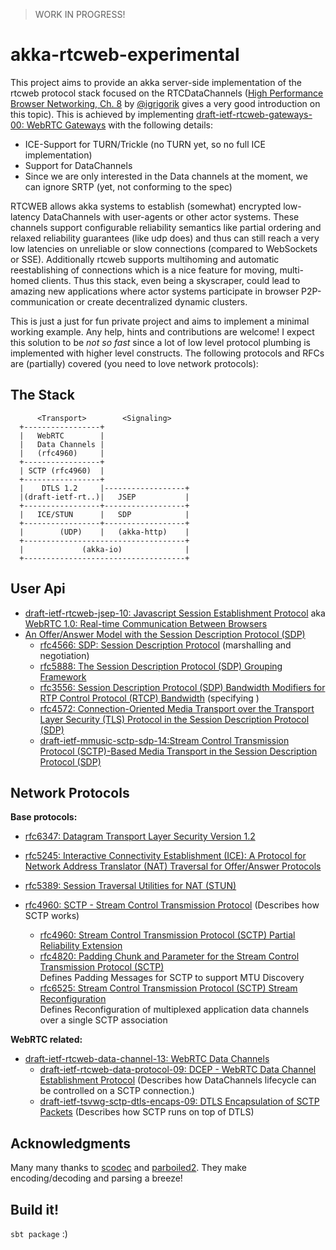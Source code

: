 > WORK IN PROGRESS!

# akka-rtcweb-experimental

This project aims to provide an akka server-side implementation of the rtcweb protocol stack focused on the RTCDataChannels ([High Performance Browser Networking, Ch. 8](http://chimera.labs.oreilly.com/books/1230000000545/ch18.html) by [@igrigorik](https://twitter.com/igrigorik/) gives a very good introduction on this topic). This is achieved by implementing [draft-ietf-rtcweb-gateways-00: WebRTC Gateways](https://tools.ietf.org/html/draft-ietf-rtcweb-gateways-00) with the following details:

- ICE-Support for TURN/Trickle (no TURN yet, so no full ICE implementation)
- Support for DataChannels
- Since we are only interested in the Data channels at the moment, we can ignore SRTP (yet, not conforming to the spec)


RTCWEB allows akka systems to establish (somewhat) encrypted low-latency DataChannels with user-agents or other actor systems. These channels support configurable reliability semantics like partial ordering and relaxed reliability guarantees (like udp does) and thus can still reach a very low latencies on unreliable or slow connections
 (compared to WebSockets or SSE). Additionally rtcweb supports multihoming and automatic reestablishing of connections which is a nice feature for moving, multi-homed clients.
  Thus this stack, even being a skyscraper, could lead to amazing new applications where actor systems participate in browser P2P-communication or create decentralized dynamic clusters.

This is just a just for fun private project and aims to implement a minimal working example. Any help, hints and contributions are welcome!
I expect this solution to be _not so fast_ since a lot of low level protocol plumbing is implemented with higher level constructs.
The following protocols and RFCs are (partially) covered (you need to love network protocols):


## The Stack

          <Transport>        <Signaling>
      +-----------------+
      |   WebRTC        |
      |   Data Channels |
      |   (rfc4960)     |
      +-----------------+
      | SCTP (rfc4960)  |
      +-----------------+
      |    DTLS 1.2     |------------------+ 
      |(draft-ietf-rt..)|   JSEP           |
      +-----------------+------------------+
      |   ICE/STUN      |   SDP            |
      +-----------------+------------------+
      |        (UDP)    |   (akka-http)    |
      +------------------------------------+
      |             (akka-io)              |     
      +------------------------------------+

## User Api

* [draft-ietf-rtcweb-jsep-10: Javascript Session Establishment Protocol](http://tools.ietf.org/html/draft-ietf-rtcweb-jsep-10) aka [WebRTC 1.0: Real-time Communication Between Browsers](http://www.w3.org/TR/webrtc/)
* [An Offer/Answer Model with the Session Description Protocol (SDP)](https://tools.ietf.org/html/rfc3264)
    * [rfc4566: SDP: Session Description Protocol](https://tools.ietf.org/html/rfc4566) (marshalling and negotiation)
    * [rfc5888: The Session Description Protocol (SDP) Grouping Framework](https://tools.ietf.org/html/rfc5888)
    * [rfc3556: Session Description Protocol (SDP) Bandwidth Modifiers for RTP Control Protocol (RTCP) Bandwidth](https://tools.ietf.org/html/rfc3556) (specifying )
    * [rfc4572: Connection-Oriented Media Transport over the Transport Layer Security (TLS) Protocol in the Session Description Protocol (SDP)](https://tools.ietf.org/html/rfc4572)
    * [draft-ietf-mmusic-sctp-sdp-14:Stream Control Transmission Protocol (SCTP)-Based Media Transport in the Session Description Protocol (SDP)](https://tools.ietf.org/html/draft-ietf-mmusic-sctp-sdp-14)

## Network Protocols

__Base protocols:__

- [rfc6347: Datagram Transport Layer Security Version 1.2](https://tools.ietf.org/html/rfc6347)
- [rfc5245: Interactive Connectivity Establishment (ICE): A Protocol for Network Address Translator (NAT) Traversal for Offer/Answer Protocols](https://tools.ietf.org/html/rfc5245#section-4.3)
- [rfc5389: Session Traversal Utilities for NAT (STUN)](https://tools.ietf.org/html/rfc5389)

- [rfc4960: SCTP - Stream Control Transmission Protocol](https://tools.ietf.org/html/rfc4960) (Describes how SCTP works)
    - [rfc4960: Stream Control Transmission Protocol (SCTP) Partial Reliability Extension](https://tools.ietf.org/html/rfc3758) 
    - [rfc4820: Padding Chunk and Parameter for the Stream Control Transmission Protocol (SCTP)](https://tools.ietf.org/html/rfc4820) <br> Defines Padding Messages for SCTP to support MTU Discovery
    - [rfc6525: Stream Control Transmission Protocol (SCTP) Stream Reconfiguration](https://tools.ietf.org/html/rfc6525) <br> Defines Reconfiguration of multiplexed application data channels over a single SCTP association

__WebRTC related:__

- [draft-ietf-rtcweb-data-channel-13: WebRTC Data Channels](https://tools.ietf.org/html/draft-ietf-rtcweb-data-channel-13)
    - [draft-ietf-rtcweb-data-protocol-09: DCEP - WebRTC Data Channel Establishment Protocol](https://tools.ietf.org/html/draft-ietf-rtcweb-data-protocol-09) (Describes how DataChannels lifecycle can be controlled on a SCTP connection.)
    - [draft-ietf-tsvwg-sctp-dtls-encaps-09: DTLS Encapsulation of SCTP Packets](https://tools.ietf.org/html/draft-ietf-tsvwg-sctp-dtls-encaps-09) (Describes how SCTP runs on top of DTLS)

## Acknowledgments

Many many thanks to [scodec](https://github.com/scodec/scodec) and [parboiled2](https://github.com/sirthias/parboiled2). They make encoding/decoding and parsing a breeze!

## Build it!

`sbt package` :)